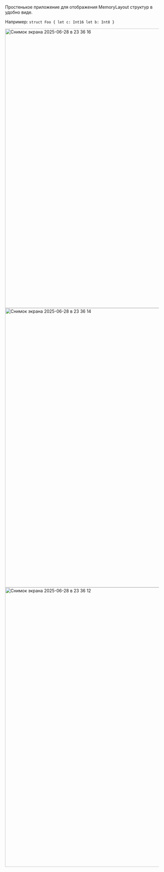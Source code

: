 Простенькое приложение для отображения MemoryLayout структур в удобно виде.

Например:
    ```
    struct Foo {
        let c: Int16
        let b: Int8
    }
    ```

<img width="912" alt="Снимок экрана 2025-06-28 в 23 36 16" src="https://github.com/user-attachments/assets/24b786c1-4a5d-4b22-aaeb-5547697d593f" />
<img width="912" alt="Снимок экрана 2025-06-28 в 23 36 14" src="https://github.com/user-attachments/assets/a6b61e96-af35-4d40-89c6-a17e889e39d0" />
<img width="912" alt="Снимок экрана 2025-06-28 в 23 36 12" src="https://github.com/user-attachments/assets/5ed119ce-7739-45d4-b51b-89b988fef022" />
